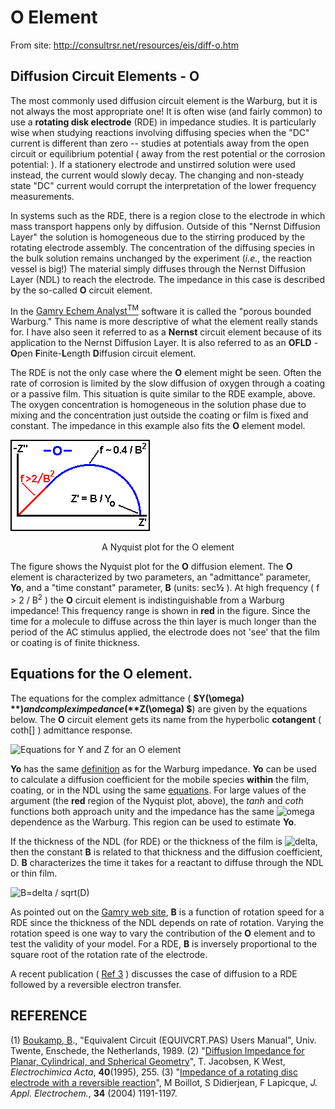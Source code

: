 # O Element

From site: http://consultrsr.net/resources/eis/diff-o.htm

## Diffusion Circuit Elements - O

The most commonly used diffusion circuit element is the Warburg, but it is not always the most appropriate one! It is often wise (and fairly common) to use a **rotating disk electrode** (RDE) in impedance studies. It is particularly wise when studying reactions involving diffusing species when the "DC" current is different than zero -- studies at potentials away from the open circuit or equilibrium potential ( away from the rest potential or the corrosion potential: ). If a stationery electrode and unstirred solution were used instead, the current would slowly decay. The changing and non-steady state "DC" current would corrupt the interpretation of the lower frequency measurements.

In systems such as the RDE, there is a region close to the electrode in which mass transport happens only by diffusion. Outside of this "Nernst Diffusion Layer" the solution is homogeneous due to the stirring produced by the rotating electrode assembly. The concentration of the diffusing species in the bulk solution remains unchanged by the experiment (*i.e.*, the reaction vessel is big!) The material simply diffuses through the Nernst Diffusion Layer (NDL) to reach the electrode. The impedance in this case is described by the so-called **O** circuit element.

In the [Gamry Echem Analyst<sup>TM</sup>](http://www.gamry.com/) software it is called the "porous bounded Warburg." This name is more descriptive of what the element really stands for. I have also seen it referred to as a **Nernst** circuit element because of its application to the Nernst Diffusion Layer. It is also referred to as an **OFLD** - **O**pen **F**inite-**L**ength **D**iffusion circuit element.

The RDE is not the only case where the **O** element might be seen. Often the rate of corrosion is limited by the slow diffusion of oxygen through a coating or a passive film. This situation is quite similar to the RDE example, above. The oxygen concentration is homogeneous in the solution phase due to mixing and the concentration just outside the coating or film is fixed and constant. The impedance in this example also fits the **O** element model.

![O Element](o-nyq.gif)

<center>A Nyquist plot for the O element</center>

The figure shows the Nyquist plot for the **O** diffusion element. The **O** element is characterized by two parameters, an "admittance" parameter, **Yo**, and a "time constant" parameter, **B** (units: sec**½** ). At high frequency ( f > 2 / B<sup>2</sup> ) the **O** circuit element is indistinguishable from a Warburg impedance! This frequency range is shown in **red** in the figure. Since the time for a molecule to diffuse across the thin layer is much longer than the period of the AC stimulus applied, the electrode does not 'see' that the film or coating is of finite thickness.

## Equations for the O element.

The equations for the complex admittance ( **$Y(\omega) $** ) and complex impedance (  **$Z(\omega) $**) are given by the equations below. The **O** circuit element gets its name from the hyperbolic **cotangent** ( coth[] ) admittance response.

![Equations for Y and Z for an O element](http://consultrsr.net/resources/eis/math/o-eqn.gif)

**Yo** has the same [definition](http://consultrsr.net/resources/eis/warburg2.htm) as for the Warburg impedance. **Yo** can be used to calculate a diffusion coefficient for the mobile species **within** the film, coating, or in the NDL using the same [equations](http://consultrsr.net/resources/eis/warburg2.htm). For large values of the argument (the **red** region of the Nyquist plot, above), the *tanh* and *coth* functions both approach unity and the impedance has the same ![omega](http://consultrsr.net/resources/eis/math/omega10p.gif) dependence as the Warburg. This region can be used to estimate **Yo**.

If the thickness of the NDL (for RDE) or the thickness of the film is ![delta](http://consultrsr.net/resources/eis/math/delta12px.gif), then the constant **B** is related to that thickness and the diffusion coefficient, D. **B** characterizes the time it takes for a reactant to diffuse through the NDL or thin film.

![B=delta / sqrt(D)](http://consultrsr.net/resources/eis/math/b-eqn.gif)

As pointed out on the [Gamry web site](http://www.gamry.com/Newsletter/2005Feb/RDE_Impedance.htm), **B** is a function of rotation speed for a RDE since the thickness of the NDL depends on rate of rotation. Varying the rotation speed is one way to vary the contribution of the **O** element and to test the validity of your model. For a RDE, **B** is inversely proportional to the square root of the rotation rate of the electrode.

A recent publication ( [Ref 3](http://consultrsr.net/resources/eis/diff-o.htm#ref) ) discusses the case of diffusion to a RDE followed by a reversible electron transfer.

## REFERENCE

(1) [Boukamp, B](http://www.ims.tnw.utwente.nl/people/bab/bab.doc/)., "Equivalent Circuit (EQUIVCRT.PAS) Users Manual", Univ. Twente, Enschede, the Netherlands, 1989.
(2) "[Diffusion Impedance for Planar, Cylindrical, and Spherical Geometry](http://dx.doi.org/10.1016/0013-4686(94)E0192-3)", T. Jacobsen, K West, *Electrochimica Acta*, **40**(1995), 255.
(3) "[Impedance of a rotating disc electrode with a reversible reaction](http://dx.doi.org/10.1007/s10800-004-9304-8)", M Boillot, S Didierjean, F Lapicque, *J. Appl. Electrochem.*, **34** (2004) 1191-1197.

